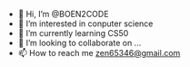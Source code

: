 - 👋 Hi, I’m @BOEN2CODE 
- 👀 I’m interested in conputer science
- 🌱 I’m currently learning CS50
- 💞️ I’m looking to collaborate on ...
- 📫 How to reach me zen65346@gmail.com

<!---
BOEN2CODE/BOEN2CODE is a ✨ special ✨ repository because its `README.md` (this file) appears on your GitHub profile.
You can click the Preview link to take a look at your changes.
--->
